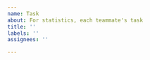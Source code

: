 ```yaml
---
name: Task
about: For statistics, each teammate's task
title: ''
labels: ''
assignees: ''

---
```



